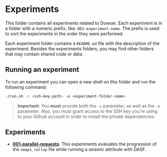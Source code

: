 # Experiments

This folder contains all experiments related to Dowser.
Each experiment is in a folder with a numeric prefix, like: `001-experiment-name`.
The prefix is used to sort the experiments in the order they were performed.

Each experiment folder contains a `README.md` file with the description of the experiment.
Besides the experiments folders, you may find other folders that may contain shared code or data.

## Running an experiment

To run an experiment you can open a new shell on this folder and run the following command:

```sh
./run.sh -s <ssh-key-path> -e <experiment-folder-name>
```

> **Important:**
> You **must** provide both the `-s` parameter, as well as the `-e` parameter.
> Also, you must grant access to the SSH key you're using to your Github account in order to install the private dependencies.

## Experiments

- [**001-parallel-requests**](./001-parallel-requests/README.md): This experiments evaluates the progression of the `smaps_rollup` file while running a seismic attribute with DASF.
